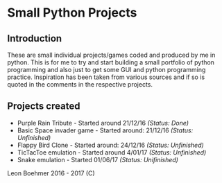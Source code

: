 # Small Python Projects

## Introduction
These are small individual projects/games coded and produced by me in python. This is for me
to try and start building a small portfolio of python programming and also just to get some 
GUI and python programming practice. Inspiration has been taken from various sources and if 
so is quoted in the comments in the respective projects.

## Projects created
* Purple Rain Tribute - Started around 21/12/16 *(Status: Done)*
* Basic Space invader game - Started around: 21/12/16 *(Status: Unfinished)*
* Flappy Bird Clone - Started around: 24/12/16 *(Status: Unfinished)*
* TicTacToe emulation - Started around 4/01/17 *(Status: Unfinished)*
* Snake emulation - Started 01/06/17 *(Status: Unifinished)*

Leon Boehmer 2016 - 2017 (C)